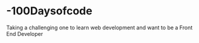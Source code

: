 # -100Daysofcode
Taking a challenging one to learn web development and want to be  a Front End Developer
